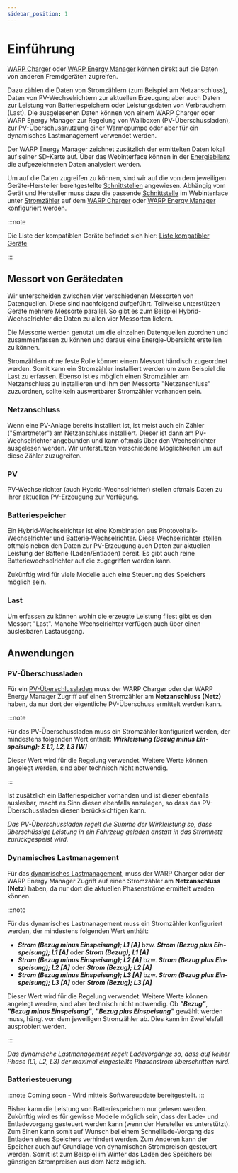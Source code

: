```yaml
---
sidebar_position: 1
---
```


# Einführung

[WARP Charger](/docs/warp_charger/introduction) oder [WARP Energy Manager](/docs/warp_energy_manager/introduction) können direkt auf die Daten von
anderen Fremdgeräten zugreifen.

Dazu zählen die Daten von Stromzählern (zum Beispiel am Netzanschluss),
Daten von PV-Wechselrichtern zur aktuellen Erzeugung
aber auch Daten zur Leistung von Batteriespeichern oder Leistungsdaten von Verbrauchern (Last). Die ausgelesenen Daten
können von einem WARP Charger oder WARP Energy Manager
zur Regelung von Wallboxen (PV-Überschussladen), zur PV-Überschussnutzung einer Wärmepumpe oder aber für ein
dynamisches Lastmanagement verwendet werden.

Der WARP Energy Manager zeichnet zusätzlich der ermittelten Daten lokal auf seiner SD-Karte auf. Über das Webinterface können in der [Energiebilanz](/docs/webinterface/energy_manager/energy_analysis)
die aufgezeichneten Daten analysiert werden.

Um auf die Daten zugreifen zu können, sind wir auf die von dem jeweiligen Geräte-Hersteller bereitgestellte [Schnittstellen](/compatible_devices/interfaces.md) angewiesen.
Abhängig vom Gerät und Hersteller muss dazu die passende [Schnittstelle](/compatible_devices/interfaces.md) im Webinterface unter [Stromzähler](/webinterface/energy_management/energy_meters.md)
auf dem [WARP Charger](/docs/warp_charger/introduction) oder [WARP Energy Manager](/docs/warp_energy_manager/introduction) konfiguriert werden.

:::note

Die Liste der kompatiblen Geräte befindet sich hier: [Liste kompatibler Geräte](/docs/compatible_devices/devices)

:::



## Messort von Gerätedaten

Wir unterscheiden zwischen vier verschiedenen Messorten von Datenquellen. Diese sind nachfolgend aufgeführt.
Teilweise unterstützen Geräte mehrere Messorte parallel. So gibt es zum Beispiel Hybrid-Wechselrichter die Daten
zu allen vier Messorten liefern.

Die Messorte werden genutzt um die einzelnen Datenquellen zuordnen und zusammenfassen zu können und
daraus eine Energie-Übersicht erstellen zu können.

Stromzählern ohne feste Rolle können einem Messort händisch zugeordnet werden. Somit kann ein Stromzähler installiert werden
um zum Beispiel die Last zu erfassen. Ebenso ist es möglich einen Stromzähler am Netzanschluss zu installieren
und ihm den Messorte "Netzanschluss" zuzuordnen, sollte kein auswertbarer Stromzähler vorhanden sein.

### Netzanschluss

Wenn eine PV-Anlage bereits installiert ist, ist meist auch ein Zähler ("Smartmeter") am Netzanschluss installiert.
Dieser ist dann am PV-Wechselrichter angebunden und kann oftmals über den Wechselrichter ausgelesen werden.
Wir unterstützen verschiedene Möglichkeiten um auf diese Zähler zuzugreifen.

### PV

PV-Wechselrichter (auch Hybrid-Wechselrichter) stellen oftmals Daten zu ihrer aktuellen PV-Erzeugung zur Verfügung.

### Batteriespeicher

Ein Hybrid-Wechselrichter ist eine Kombination aus Photovoltaik-Wechselrichter und Batterie-Wechselrichter.
Diese Wechselrichter stellen oftmals neben den Daten zur PV-Erzeugung auch Daten zur aktuellen Leistung der Batterie (Laden/Entladen) bereit.
Es gibt auch reine Batteriewechselrichter auf die zugegriffen werden kann.

Zukünftig wird für viele Modelle auch eine Steuerung des Speichers möglich sein.

### Last

Um erfassen zu können wohin die erzeugte Leistung fliest gibt es den Messort "Last". Manche Wechselrichter verfügen auch über einen auslesbaren Lastausgang.

## Anwendungen
### PV-Überschussladen

Für ein [PV-Überschlussladen](/tutorials/pv_excess_charging.md) muss
der WARP Charger oder der WARP Energy Manager Zugriff auf einen
Stromzähler am **Netzanschluss (Netz)** haben, da nur dort der eigentliche
PV-Überschuss ermittelt werden kann.

:::note

Für das PV-Überschussladen muss ein Stromzähler konfiguriert werden, der mindestens folgenden Wert enthält:
***Wirk­leistung (Bezug minus Ein­speisung); Σ L1, L2, L3 \[W\]***

Dieser Wert wird für die Regelung verwendet. Weitere Werte können angelegt werden, sind aber technisch nicht notwendig.

:::

Ist zusätzlich ein Batteriespeicher vorhanden und ist dieser ebenfalls auslesbar,
macht es Sinn diesen ebenfalls anzulegen, so dass das PV-Überschussladen diesen
berücksichtigen kann.

*Das PV-Überschussladen regelt die Summe der Wirkleistung so, dass überschüssige Leistung
in ein Fahrzeug geladen anstatt in das Stromnetz zurückgespeist wird.*

### Dynamisches Lastmanagement

Für das [dynamisches Lastmanagement](/tutorials/chargemanagement.md), muss
der WARP Charger oder der WARP Energy Manager Zugriff auf einen
Stromzähler am **Netzanschluss (Netz)** haben, da nur dort die aktuellen
Phasenströme ermittelt werden können.

:::note

Für das dynamisches Lastmanagement muss ein Stromzähler konfiguriert werden, der mindestens folgenden Wert enthält:
 * ***Strom (Bezug minus Ein­speisung); L1 \[A\]*** bzw. ***Strom (Bezug plus Ein­speisung); L1 \[A\]*** oder ***Strom (Bezug); L1 \[A\]***
 * ***Strom (Bezug minus Ein­speisung); L2 \[A\]*** bzw. ***Strom (Bezug plus Ein­speisung); L2 \[A\]*** oder ***Strom (Bezug); L2 \[A\]***
 * ***Strom (Bezug minus Ein­speisung); L3 \[A\]*** bzw. ***Strom (Bezug plus Ein­speisung); L3 \[A\]*** oder ***Strom (Bezug); L3 \[A\]***

Dieser Wert wird für die Regelung verwendet. Weitere Werte können angelegt werden, sind aber technisch nicht notwendig.
Ob ***"Bezug"***, ***"Bezug minus Einspeisung"***, ***"Bezug plus Einspeisung"*** gewählt werden muss, hängt von dem jeweiligen Stromzähler ab. Dies kann im Zweifelsfall ausprobiert werden.

:::

*Das dynamische Lastmanagement regelt Ladevorgänge so, dass auf keiner Phase (L1, L2, L3) der maximal eingestellte Phasenstrom überschritten wird.*

### Batteriesteuerung

:::note
Coming soon - Wird mittels Softwareupdate bereitgestellt.
:::

Bisher kann die Leistung von Batteriespeichern nur gelesen werden. Zukünftig wird es für gewisse Modelle möglich sein, dass der Lade- und Entladevorgang gesteuert werden kann (wenn der Hersteller es unterstützt).
Zum Einen kann somit auf Wunsch bei einem Schnelllade-Vorgang das Entladen eines Speichers verhindert werden. Zum Anderen kann der Speicher auch auf Grundlage von dynamischen Strompreisen gesteuert werden. Somit ist zum
Beispiel im Winter das Laden des Speichers bei günstigen Strompreisen aus dem Netz möglich.

